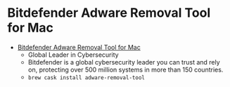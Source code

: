 # Bitdefender Adware Removal Tool for Mac
- [Bitdefender Adware Removal Tool for Mac](https://www.bitdefender.com/)
  -  Global Leader in Cybersecurity
  - Bitdefender is a global cybersecurity leader you can trust and rely on, protecting over 500 million systems in more than 150 countries.
  - `brew cask install adware-removal-tool`
